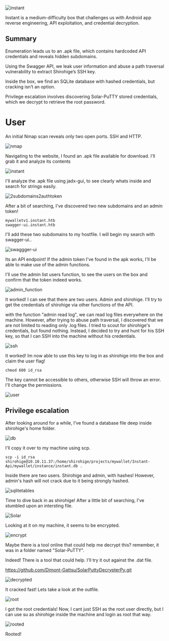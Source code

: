 ![instant](Instant_images/pwned.png)

Instant is a medium-difficulty box that challenges us with Android app reverse engineering, API exploitation, and credential decryption.

## Summary

Enumeration leads us to an .apk file, which contains hardcoded API credentials and reveals hidden subdomains.

Using the Swagger API, we leak user information and abuse a path traversal vulnerability to extract Shirohige’s SSH key.

Inside the box, we find an SQLite database with hashed credentials, but cracking isn’t an option.

Privilege escalation involves discovering Solar-PuTTY stored credentials, which we decrypt to retrieve the root password.

# User

An initial Nmap scan reveals only two open ports. SSH and HTTP.

![nmap](Instant_images/nmap.png)

Navigating to the website, I found an .apk file available for download. I'll grab it and analyze its contents

![instant](Instant_images/instant.png)

I'll analyze the .apk file using jadx-gui, to see clearly whats inside and search for strings easily.

![2subdomains2authtoken](Instant_images/2subdomains1authtoken.png)

After a bit of searching, I've discovered two new subdomains and an admin token!

```
mywalletv1.instant.htb
swagger-ui.instant.htb
```

I'll add these two subdomains to my hostfile. I will begin my search with swagger-ui..

![swaggger-ui](Instant_images/swagger-ui.png)

Its an API endpoint! If the admin token I've found in the apk works, I'll be able to make use of the admin functions.

I'll use the admin list users function, to see the users on the box and confirm that the token indeed works.

![admin_function](Instant_images/admin_function.png)

It worked! I can see that there are two users. Admin and shirohige. I'll try to get the credentials of shirohige via other functions of the API.

with the function "admin read log", we can read log files everywhere on the machine. However, after trying to abuse path traversal, I discovered that we are not limited to reading only .log files.
I tried to scout for shirohige's credentials, but found nothing. Instead, I decided to try and hunt for his SSH key, so that I can SSH into the machine without his credentials.

![ssh](Instant_images/ssh.png)

It worked! Im now able to use this key to log in as shirohige into the box and claim the user flag!

```
chmod 600 id_rsa
```
The key cannot be accessible to others, otherwise SSH will throw an error. I'll change the permissions.

![user](Instant_images/user.png)

## Privilege escalation

After looking around for a while, I've found a database file deep inside shirohige's home folder.

![db](Instant_images/db.png)

I'll copy it over to my machine using scp.

```
scp -i id_rsa shirohige@10.10.11.37:/home/shirohige/projects/mywallet/Instant-Api/mywallet/instance/instant.db .
```
Inside there are two users. Shirohige and admin, with hashes! However, admin's hash will not crack due to it being strongly hashed.

![sqlitetables](Instant_images/sqlitetables.png)

Time to dive back in as shirohige! After a little bit of searching, I've stumbled upon an intersting file.

![Solar](Instant_images/solar.png)

Looking at it on my machine, it seems to be encrypted.

![encrypt](Instant_images/encrypt.png)

Maybe there is a tool online that could help me decrypt this? remember, it was in a folder named "Solar-PuTTY".

Indeed! There is a tool that could help. I'll try it out against the .dat file.

https://github.com/Dimont-Gattsu/SolarPuttyDecrypterPy.git

![decrypted](Instant_images/decrypted.png)

It cracked fast! Lets take a look at the outfile.

![root](Instant_images/root.png)

I got the root credentials! Now, I cant just SSH as the root user directly, but I can use su as shirohige inside the machine and login as root that way.

![rooted](Instant_images/rooted.png)

Rooted!
